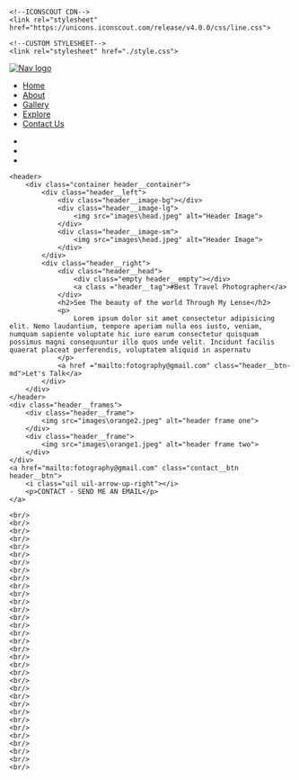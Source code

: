 <!DOCTYPE html>
<html lang="en">
<head>
    <meta charset="UTF-8">
    <meta http-equiv="X-UA-Compatible" content="IE=edge">
    <meta name="viewport" content="width=device-width, initial-scale=1.0">
    <title>Responsive Photography Portfolio Website</title>
    <!-----------------------------------------------google fonts------------------------------------------->
    <link rel="preconnect" href="https://fonts.googleapis.com">
    <link rel="preconnect" href="https://fonts.gstatic.com" crossorigin>
    <link href="https://fonts.googleapis.com/css2?family=Montserrat:wght@300;400;500;600;700&family=Poppins:wght@400;700&family=Roboto:wght@400;700&display=swap" rel="stylesheet">

    <!--ICONSCOUT CDN-->
    <link rel="stylesheet" href="https://unicons.iconscout.com/release/v4.0.0/css/line.css">

    <!--CUSTOM STYLESHEET-->
    <link rel="stylesheet" href="./style.css">
   
    
</head>
<body>
    <nav>
        <div class="container nav__container">
            <a href="index.html" class="nav__logo"><img src="images\logo.png" alt="Nav logo"> </a>
            <ul class="nav__links">
                <li><a href="#">Home</a></li>
                <li><a href="#about">About</a></li>
                 <li><a href="#gallery">Gallery</a></li>
                  <li><a href="#Explore">Explore</a></li>
                   <li><a href="#contact_us">Contact Us</a></li>
            </ul>
            <ul class="nav__socials">
                <li><a href="https://instagram.com/" target="_blank"><i class="uil uil-instagram-alt"></i></a></li>
                 <li><a href="https://instagram.com/" target="_blank"><i class="uil uil-twitter"></i></a></li>
                  <li><a href="https://instagram.com/" target="_blank"><i class="uil uil-youtube"></i></a></li>
            </ul>
            <buton class="nav_toggle-btn" id ="nav__toggle-open"><i class="uil uil-bars"></i></buton>
            <buton class="nav_toggle-btn" id ="nav__toggle-close"><i class="uil uil-times"></i></buton>
        </div>
    </nav>
    <!-------------------------------------------------------END OF NAV---------------------------------------------------------------->
    <script src="main.js"></script>

    <header>
        <div class="container header__container">
            <div class="header__left">
                <div class="header__image-bg"></div>
                <div class="header__image-lg">
                    <img src="images\head.jpeg" alt="Header Image">
                </div>
                <div class="header__image-sm">
                    <img src="images\head.jpeg" alt="Header Image">
                </div>
            </div>
            <div class="header__right">
                <div class="header__head">
                    <div class="empty header__empty"></div>
                    <a class ="header__tag">#Best Travel Photographer</a>
                </div>
                <h2>See The beauty of the world Through My Lense</h2>
                <p>
                    Lorem ipsum dolor sit amet consectetur adipisicing elit. Nemo laudantium, tempore aperiam nulla eos iusto, veniam, numquam sapiente voluptate hic iure earum consectetur quisquam possimus magni consequuntur illo quos unde velit. Incidunt facilis quaerat placeat perferendis, voluptatem aliquid in aspernatu
                </p>
                <a href ="mailto:fotography@gmail.com" class="header__btn-md">Let's Talk</a>
            </div>
        </div>
    </header>
    <div class="header__frames">
        <div class="header__frame">
            <img src="images\orange2.jpeg" alt="header frame one">
        </div>
        <div class="header__frame">
            <img src="images\orange1.jpeg" alt="header frame two">
        </div>
    </div>
    <a href="mailto:fotography@gmail.com" class="contact__btn header__btn">
        <i class="uil uil-arrow-up-right"></i>
        <p>CONTACT - SEND ME AN EMAIL</p>
    </a>
<!------------------------------------------------------------END OF HEADER SECTION---------------------------------------------------------->
    





















    
    <br/>
    <br/>
    <br/>
    <br/>
    <br/>
    <br/>
    <br/>
    <br/>
    <br/>
    <br/>
    <br/>
    <br/>
    <br/>
    <br/>
    <br/>
    <br/>
    <br/>
    <br/>
    <br/>
    <br/>
    <br/>
    <br/>
    <br/>
    <br/>
    <br/>
    <br/>
    <br/>
    <br/>
    <br/>
    <br/>
    <br/>
    <br/>
    <br/> 
    
</body>
</html>
